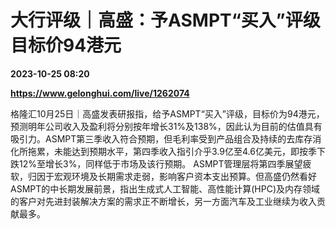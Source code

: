 # 大行评级｜高盛：予ASMPT“买入”评级 目标价94港元

**2023-10-25 08:20**

**https://www.gelonghui.com/live/1262074**

格隆汇10月25日｜高盛发表研报指，给予ASMPT“买入”评级，目标价为94港元，预测明年公司收入及盈利将分别按年增长31%及138%，因此认为目前的估值具有吸引力。ASMPT第三季收入符合预期，但毛利率受到产品组合及持续的去库存消化所拖累，未能达到预期水平，第四季收入指引介乎3.9亿至4.6亿美元，即按季下跌12%至增长3%，同样低于市场及该行预期。 ASMPT管理层将第四季展望疲软，归因于宏观环境及长期需求走弱，影响客户资本支出预算。但高盛仍然看好ASMPT的中长期发展前景，指出生成式人工智能、高性能计算(HPC)及内存领域的客户对先进封装解决方案的需求正不断增长，另一方面汽车及工业继续为收入贡献最多。